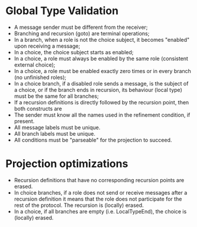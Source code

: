 # Global Type Validation

- A message sender must be different from the receiver;
- Branching and recursion (goto) are terminal operations;
- In a branch, when a role is not the choice subject, it becomes "enabled" upon receiving a message;
- In a choice, the choice subject starts as enabled;
- In a choice, a role must always be enabled by the same role (consistent external choice);
- In a choice, a role must be enabled exactly zero times or in every branch (no unfinished roles);
- In a choice branch, if a disabled role sends a message, is the subject of a choice,
  or if the branch ends in recursion, its behaviour (local type) must be the same for all branches;
- If a recursion definitions is directly followed by the recursion point, then both constructs are
- The sender must know all the names used in the refinement condition, if present.
- All message labels must be unique.
- All branch labels must be unique.
- All conditions must be "parseable" for the projection to succeed.

# Projection optimizations

- Recursion definitions that have no corresponding recursion points are erased.
- In choice branches, if a role does not send or receive messages after a recursion definition it means that the role
  does not participate for the rest of the protocol. The recursion is (locally) erased.
- In a choice, if all branches are empty (i.e. LocalTypeEnd), the choice is (locally) erased.
